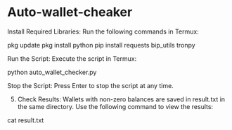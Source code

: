 # Auto-wallet-cheaker 
Install Required Libraries:
Run the following commands in Termux:

pkg update
pkg install python
pip install requests bip_utils tronpy


Run the Script:
Execute the script in Termux:


python auto_wallet_checker.py  


Stop the Script:
Press Enter to stop the script at any time.

5. Check Results:
Wallets with non-zero balances are saved in result.txt in the same directory. Use the following command to view the results:


cat result.txt
